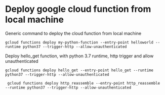 # Deploy google cloud function from local machine

Generic command to deploy the cloud function from local machine
```
gcloud functions deploy my-python-function --entry-point helloworld --runtime python37 --trigger-http --allow-unauthenticated
```

Deploy hello_get function, with python 3.7 runtime, http trigger and allow unauthenticated
```
gcloud functions deploy hello_get --entry-point hello_get --runtime python37 --trigger-http --allow-unauthenticated
```


```
 gcloud functions deploy http_reassemble --entry-point http_reassemble --runtime python37 --trigger-http --allow-unauthenticated

```
